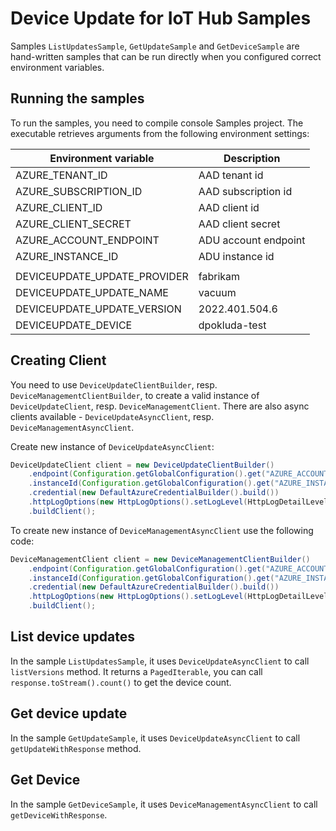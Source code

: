 # Device Update for IoT Hub Samples

Samples `ListUpdatesSample`, `GetUpdateSample` and `GetDeviceSample` are hand-written samples that can be run directly 
when you configured correct environment variables.

## Running the samples

To run the samples, you need to compile console Samples project. The executable retrieves arguments from the following
environment settings:

| Environment variable         | Description          |
|------------------------------|----------------------|
| AZURE_TENANT_ID              | AAD tenant id        |
| AZURE_SUBSCRIPTION_ID        | AAD subscription id  |
| AZURE_CLIENT_ID              | AAD client id        |
| AZURE_CLIENT_SECRET          | AAD client secret    |
| AZURE_ACCOUNT_ENDPOINT       | ADU account endpoint |
| AZURE_INSTANCE_ID            | ADU instance id      |
|                              |                      |
| DEVICEUPDATE_UPDATE_PROVIDER | fabrikam             |
| DEVICEUPDATE_UPDATE_NAME     | vacuum               |
| DEVICEUPDATE_UPDATE_VERSION  | 2022.401.504.6       |
| DEVICEUPDATE_DEVICE          | dpokluda-test        |

## Creating Client

You need to use `DeviceUpdateClientBuilder`, resp. `DeviceManagementClientBuilder`, to create a valid instance of 
`DeviceUpdateClient`, resp. `DeviceManagementClient`. There are also async clients available - 
`DeviceUpdateAsyncClient`, resp. `DeviceManagementAsyncClient`.

Create new instance of `DeviceUpdateAsyncClient`:
```java com.azure.iot.deviceupdate.DeviceUpdateClient.instantiate
DeviceUpdateClient client = new DeviceUpdateClientBuilder()
    .endpoint(Configuration.getGlobalConfiguration().get("AZURE_ACCOUNT_ENDPOINT"))
    .instanceId(Configuration.getGlobalConfiguration().get("AZURE_INSTANCE_ID"))
    .credential(new DefaultAzureCredentialBuilder().build())
    .httpLogOptions(new HttpLogOptions().setLogLevel(HttpLogDetailLevel.BODY_AND_HEADERS))
    .buildClient();
```

To create new instance of `DeviceManagementAsyncClient` use the following code:
```java com.azure.iot.deviceupdate.DeviceManagementClient.instantiate
DeviceManagementClient client = new DeviceManagementClientBuilder()
    .endpoint(Configuration.getGlobalConfiguration().get("AZURE_ACCOUNT_ENDPOINT"))
    .instanceId(Configuration.getGlobalConfiguration().get("AZURE_INSTANCE_ID"))
    .credential(new DefaultAzureCredentialBuilder().build())
    .httpLogOptions(new HttpLogOptions().setLogLevel(HttpLogDetailLevel.BODY_AND_HEADERS))
    .buildClient();
```

## List device updates

In the sample `ListUpdatesSample`, it uses `DeviceUpdateAsyncClient` to call `listVersions` method.
It returns a `PagedIterable`, you can call `response.toStream().count()` to get the device count.

## Get device update

In the sample `GetUpdateSample`, it uses `DeviceUpdateAsyncClient` to call `getUpdateWithResponse` method.

## Get Device

In the sample `GetDeviceSample`, it uses `DeviceManagementAsyncClient` to call `getDeviceWithResponse`. 


